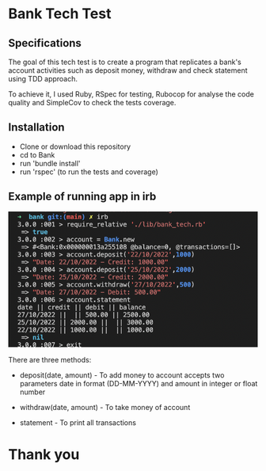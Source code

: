 # Bank Tech Test

## Specifications 

The goal of this tech test is to create a program that replicates a bank's account activities such as deposit money, withdraw and check statement using TDD approach.

To achieve it, I used Ruby, RSpec for testing, Rubocop for analyse the code quality and SimpleCov to check the tests coverage.

## Installation 

* Clone or download this repository
* cd to Bank
* run 'bundle install'
* run 'rspec' (to run the tests and coverage)

## Example of running app in irb

<img src="./img/screenshot-2022-10-26.png" alt ="irb steps">

There are three methods:

* deposit(date, amount) - To add money to account accepts two parameters date in format (DD-MM-YYYY) and amount in integer or float number

* withdraw(date, amount) - To take money of account

* statement - To print all transactions

<h1>Thank you</h1>